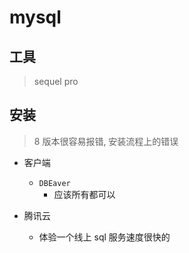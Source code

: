 # mysql

## 工具

> sequel pro

## 安装

> 8 版本很容易报错, 安装流程上的错误

- 客户端

  - `DBEaver`
    - 应该所有都可以

- 腾讯云
  - 体验一个线上 sql 服务速度很快的
